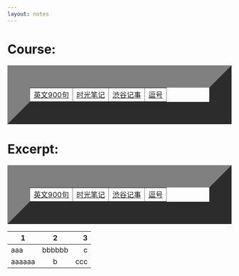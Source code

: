 ```yaml
---
layout: notes
---
```



<h1 class="about__title">Course:</h1>
<table width="400" border="50">
<tr>
    <td><a href="/notes/900.md" target="_blank">英文900句</a></td>
    <td><a href="http://www.lieking.com/" target="_blank">时光笔记</a></td>
    <td><a href="http://blog.chenchenli.net" target="_blank">渋谷记事</a></td>
    <td><a href="http://chenfm.com/" target="_blank">逗号</a></td>
</tr>
</table>


<h1 class="about__title">Excerpt:</h1>
<table width="400" border="50">
<tr>
    <td><a href="http://jinbo123.com/" target="_blank">英文900句</a></td>
    <td><a href="http://www.lieking.com/" target="_blank">时光笔记</a></td>
    <td><a href="http://blog.chenchenli.net" target="_blank">渋谷记事</a></td>
    <td><a href="http://chenfm.com/" target="_blank">逗号</a></td>
</tr>
</table>

| 1 | 2 | 3 |
| --- |:---:| ---:|
| aaa | bbbbbb | c |
| aaaaaa | b | ccc |
